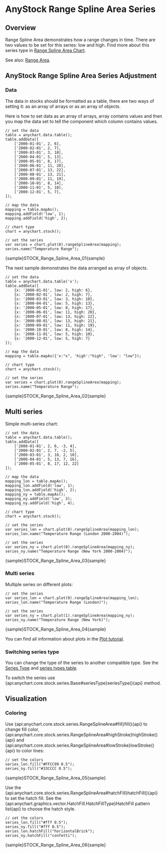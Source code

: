 # AnyStock Range Spline Area Series

## Overview

Range Spline Area demonstrates how a range changes in time. There are two values to be set for this series: low and high. Find more about this series type in [Range Spline Area Chart](../../Basic_Charts/Range_Spline_Area_Chart).

See also: [Range Area](Range_Area).

## AnyStock Range Spline Area Series Adjustment

### Data

The data in stocks should be formatted as a table, there are two ways of setting it: as an array of arrays or as an array of objects. 

Here is how to set data as an array of arrays, array contains values and then you map the data set to tell the component which column contains values.

```
// set the data
table = anychart.data.table();
table.addData([
    ['2000-01-01', 2, 6],
    ['2000-02-01', 2, 7],
    ['2000-03-01', 3, 10],
    ['2000-04-01', 5, 13],
    ['2000-05-01', 8, 17],
    ['2000-06-01', 11, 20],
    ['2000-07-01', 13, 22],
    ['2000-08-01', 13, 21],
    ['2000-09-01', 11, 19],
    ['2000-10-01', 8, 14],
    ['2000-11-01', 5, 10],
    ['2000-12-01', 5, 7],
]);
  
// map the data
mapping = table.mapAs();
mapping.addField('low', 1);
mapping.addField('high', 2);

// chart type
chart = anychart.stock();

// set the series
var series = chart.plot(0).rangeSplineArea(mapping);
series.name("Temperature Range");
```

{sample}STOCK\_Range\_Spline\_Area\_01{sample}

The next sample demonstrates the data arranged as array of objects. 

```
// set the data
table = anychart.data.table('x');
table.addData([
    {x: '2000-01-01', low: 2, high: 6},
    {x: '2000-02-01', low: 2, high: 7},
    {x: '2000-03-01', low: 3, high: 10},
    {x: '2000-04-01', low: 5, high: 13},
    {x: '2000-05-01', low: 8, high: 17},
    {x: '2000-06-01', low: 11, high: 20},
    {x: '2000-07-01', low: 13, high: 22},
    {x: '2000-08-01', low: 13, high: 21},
    {x: '2000-09-01', low: 11, high: 19},
    {x: '2000-10-01', low: 8, high: 14},
    {x: '2000-11-01', low: 5, high: 10},
    {x: '2000-12-01', low: 5, high: 7}
]);
  
// map the data
mapping = table.mapAs({'x:"x", 'high':"high", 'low': "low"});

// chart type
chart = anychart.stock();

// set the series
var series = chart.plot(0).rangeSplineArea(mapping);
series.name("Temperature Range");
```

{sample}STOCK\_Range\_Spline\_Area\_02{sample}

## Multi series

Simple multi-series chart:

```
// set the data
table = anychart.data.table();
table.addData([
    ['2000-01-01', 2, 6, -3, 4],
    ['2000-02-01', 2, 7, -2, 5],
    ['2000-03-01', 3, 10, 2, 10],
    ['2000-04-01', 5, 13, 7, 16],
    ['2000-05-01', 8, 17, 12, 22]
]);
  
// map the data
mapping_lon = table.mapAs();
mapping_lon.addField('low', 1);
mapping_lon.addField('high', 2);
mapping_ny = table.mapAs();
mapping_ny.addField('low', 3);
mapping_ny.addField('high', 4);

// chart type
chart = anychart.stock();

// set the series
var series_lon = chart.plot(0).rangeSplineArea(mapping_lon);
series_lon.name("Temperature Range (London 2000-2004)");

// set the series
var series_ny = chart.plot(0).rangeSplineArea(mapping_ny);
series_ny.name("Temperature Range (New York 2000-2004)");
```

{sample}STOCK\_Range\_Spline\_Area\_03{sample}

### Multi series

Multiple series on different plots:

```
// set the series
var series_lon = chart.plot(0).rangeSplineArea(mapping_lon);
series_lon.name("Temperature Range (London)");

// set the series
var series_ny = chart.plot(1).rangeSplineArea(mapping_ny);
series_ny.name("Temperature Range (New York)");
```

{sample}STOCK\_Range\_Spline\_Area\_04{sample}

You can find all information about plots in the [Plot tutorial](../Chart_Plots).

### Switching series type

You can change the type of the series to another compatible type. See the [Series Type](Series_Type) and [series types table](Supported_Series#list_of_supported_series).

To switch the series use {api:anychart.core.stock.series.Base#seriesType}seriesType(){api} method.

## Visualization

### Coloring

Use {api:anychart.core.stock.series.RangeSplineArea#fill}fill(){api} to change fill color, {api:anychart.core.stock.series.RangeSplineArea#highStroke}highStroke(){api} and {api:anychart.core.stock.series.RangeSplineArea#lowStroke}lowStroke(){api} to color lines:

```
// set the colors
series_lon.fill("#FFCC99 0.5");
series_ny.fill("#33CCCC 0.5");
```

{sample}STOCK\_Range\_Spline\_Area\_05{sample}

Use the {api:anychart.core.stock.series.RangeSplineArea#hatchFill}hatchFill(){api} to set the hatch fill. See the {api:anychart.graphics.vector.HatchFill.HatchFillType}HatchFill pattern list{api} to choose the hatch style.

```
// set the colors
series_lon.fill("#fff 0.5");
series_ny.fill("#fff 0.5");
series_lon.hatchFill("horizontalBrick");
series_ny.hatchFill("confetti");
```

{sample}STOCK\_Range\_Spline\_Area\_06{sample}